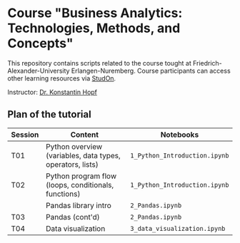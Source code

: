 # Course "Business Analytics: Technologies, Methods, and Concepts"

This repository contains scripts related to the course tought at Friedrich-Alexander-University Erlangen-Nuremberg. Course participants can access other learning resources via [StudOn](https://www.studon.fau.de/studon/goto.php?target=crs_5706293).

Instructor: [Dr. Konstantin Hopf](https://www.uni-bamberg.de/eesys/team/konstantin-hopf/)

## Plan of the tutorial

| Session | Content | Notebooks |
|---------|---------|-----------|
| T01 | Python overview (variables, data types, operators, lists) | `1_Python_Introduction.ipynb` |
| T02 | Python program flow (loops, conditionals, functions) | `1_Python_Introduction.ipynb` |
|     | Pandas library intro | `2_Pandas.ipynb` |
| T03 | Pandas (cont'd)      | `2_Pandas.ipynb` |
| T04 | Data visualization | `3_data_visualization.ipynb` | 